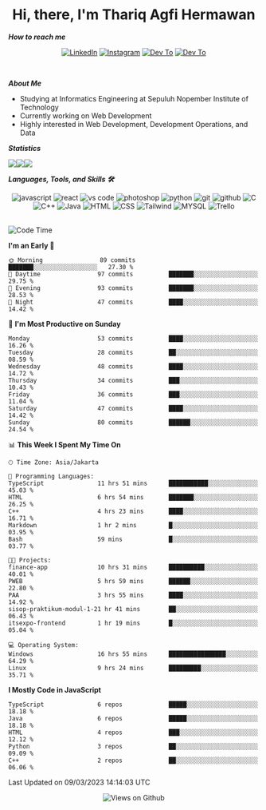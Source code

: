 <div align="center">
  <h1>Hi, there, I'm Thariq Agfi Hermawan</h1>
</div>


***How to reach me***
<p align='center'>
   <a href="https://www.linkedin.com/in/thariqagfihermawan" target="_blank"><img src="https://img.shields.io/badge/LinkedIn-0077B5?style=for-the-badge&logo=linkedin&logoColor=white" alt="LinkedIn"></a>
   <a href="https://www.instagram.com/thoriqagfi" target="_blank"><img src="https://img.shields.io/badge/Instagram-E4405F?style=for-the-badge&logo=instagram&logoColor=white" alt="Instagram"></a>
   <a href="https://medium.com/@thoriq.aghfi60" target="_blank"><img src="https://img.shields.io/badge/Medium-12100E?style=for-the-badge&logo=medium&logoColor=white" alt="Dev To"></a>
   <a href="https://linktr.ee/thoriqagfi" target="_blank"><img src="https://img.shields.io/badge/linktree-1de9b6?style=for-the-badge&logo=linktree&logoColor=white" alt="Dev To"></a>
</p>

<br>

***About Me***
- Studying at Informatics Engineering at Sepuluh Nopember Institute of Technology
- Currently working on Web Development
- Highly interested in Web Development, Development Operations, and Data

***Statistics***

<!-- [![GitHub Streak](http://github-readme-streak-stats.herokuapp.com?user=thoriqagfi&theme=dark)](https://git.io/streak-stats) -->

<div align="center">
  <div style="display: flex;">
    <img src="http://github-readme-streak-stats.herokuapp.com?user=thoriqagfi&theme=chartreuse-dark"/>
    <img src="https://github-readme-stats.vercel.app/api/top-langs/?username=thoriqagfi&layout=compact&&theme=chartreuse-dark&langs_count=8)](https://github.com/thoriqagfi"/>
    <img src="https://github-readme-stats.vercel.app/api?username=thoriqagfi&show_icons=true&theme=chartreuse-dark"/>
  </div>
</div>

<!-- [![Top Langs](https://github-readme-stats.vercel.app/api/top-langs/?username=thoriqagfi&layout=compact&&theme=chartreuse-dark&langs_count=8)](https://github.com/thoriqagfi)
< ![Agfi's GitHub stats](https://github-readme-stats.vercel.app/api?username=thoriqagfi&show_icons=true&theme=chartreuse-dark) -->

***Languages, Tools, and Skills 🛠***

  <div align="center">
    <img src="https://img.shields.io/badge/JavaScript-F7DF1E?style=for-the-badge&logo=javascript&logoColor=black" alt="javascript" />
    <img src="https://img.shields.io/badge/React-61DAFB?style=for-the-badge&logo=react&logoColor=black" alt="react" />
    <img src="https://img.shields.io/badge/vs%20code-007ACC?style=for-the-badge&logo=visual%20studio%20code&logoColor=white" alt="vs code" />
    <img src="https://img.shields.io/badge/adobe%20photoshop-31A8FF?style=for-the-badge&logo=adobe%20photoshop&logoColor=white" alt="photoshop" />
    <img src="https://img.shields.io/badge/python-3776AB?style=for-the-badge&logo=python&logoColor=white" alt="python" />
    <img src="https://img.shields.io/badge/Git-F05032?style=for-the-badge&logo=git&logoColor=white" alt="git" />
    <img src="https://img.shields.io/badge/GitHub-100000?style=for-the-badge&logo=github&logoColor=white" alt="github" />
    <img src="https://img.shields.io/badge/c-%2300599C.svg?style=for-the-badge&logo=c&logoColor=white" alt="C" />
    <img src="https://img.shields.io/badge/c++-%2300599C.svg?style=for-the-badge&logo=c%2B%2B&logoColor=white" alt="C++" />
    <img src="https://img.shields.io/badge/Java-ED8B00?style=for-the-badge&logo=java&logoColor=white" alt="Java"/>
    <img src="https://img.shields.io/badge/HTML5-E34F26?style=for-the-badge&logo=html5&logoColor=white" alt="HTML" />
    <img src="https://img.shields.io/badge/CSS-239120?&style=for-the-badge&logo=css3&logoColor=white" alt ="CSS" />
    <img src="https://img.shields.io/badge/tailwindcss-%2338B2AC.svg?style=for-the-badge&logo=tailwind-css&logoColor=white" alt="Tailwind" />
    <img src="https://img.shields.io/badge/MySQL-00000F?style=for-the-badge&logo=mysql&logoColor=white" alt="MYSQL" />
    <img src="https://img.shields.io/badge/Trello-%23026AA7.svg?style=for-the-badge&logo=Trello&logoColor=white" alt="Trello" />
  </div><br>

<!--START_SECTION:waka-->
![Code Time](http://img.shields.io/badge/Code%20Time-177%20hrs%2017%20mins-blue)

**I'm an Early 🐤** 

```text
🌞 Morning                89 commits          ███████░░░░░░░░░░░░░░░░░░   27.30 % 
🌆 Daytime                97 commits          ███████░░░░░░░░░░░░░░░░░░   29.75 % 
🌃 Evening                93 commits          ███████░░░░░░░░░░░░░░░░░░   28.53 % 
🌙 Night                  47 commits          ████░░░░░░░░░░░░░░░░░░░░░   14.42 % 
```
📅 **I'm Most Productive on Sunday** 

```text
Monday                   53 commits          ████░░░░░░░░░░░░░░░░░░░░░   16.26 % 
Tuesday                  28 commits          ██░░░░░░░░░░░░░░░░░░░░░░░   08.59 % 
Wednesday                48 commits          ████░░░░░░░░░░░░░░░░░░░░░   14.72 % 
Thursday                 34 commits          ███░░░░░░░░░░░░░░░░░░░░░░   10.43 % 
Friday                   36 commits          ███░░░░░░░░░░░░░░░░░░░░░░   11.04 % 
Saturday                 47 commits          ████░░░░░░░░░░░░░░░░░░░░░   14.42 % 
Sunday                   80 commits          ██████░░░░░░░░░░░░░░░░░░░   24.54 % 
```


📊 **This Week I Spent My Time On** 

```text
🕑︎ Time Zone: Asia/Jakarta

💬 Programming Languages: 
TypeScript               11 hrs 51 mins      ███████████░░░░░░░░░░░░░░   45.03 % 
HTML                     6 hrs 54 mins       ███████░░░░░░░░░░░░░░░░░░   26.25 % 
C++                      4 hrs 23 mins       ████░░░░░░░░░░░░░░░░░░░░░   16.71 % 
Markdown                 1 hr 2 mins         █░░░░░░░░░░░░░░░░░░░░░░░░   03.95 % 
Bash                     59 mins             █░░░░░░░░░░░░░░░░░░░░░░░░   03.77 % 

🐱‍💻 Projects: 
finance-app              10 hrs 31 mins      ██████████░░░░░░░░░░░░░░░   40.01 % 
PWEB                     5 hrs 59 mins       ██████░░░░░░░░░░░░░░░░░░░   22.80 % 
PAA                      3 hrs 55 mins       ████░░░░░░░░░░░░░░░░░░░░░   14.92 % 
sisop-praktikum-modul-1-21 hr 41 mins        ██░░░░░░░░░░░░░░░░░░░░░░░   06.43 % 
itsexpo-frontend         1 hr 19 mins        █░░░░░░░░░░░░░░░░░░░░░░░░   05.04 % 

💻 Operating System: 
Windows                  16 hrs 55 mins      ████████████████░░░░░░░░░   64.29 % 
Linux                    9 hrs 24 mins       █████████░░░░░░░░░░░░░░░░   35.71 % 
```

**I Mostly Code in JavaScript** 

```text
TypeScript               6 repos             █████░░░░░░░░░░░░░░░░░░░░   18.18 % 
Java                     6 repos             █████░░░░░░░░░░░░░░░░░░░░   18.18 % 
HTML                     4 repos             ███░░░░░░░░░░░░░░░░░░░░░░   12.12 % 
Python                   3 repos             ██░░░░░░░░░░░░░░░░░░░░░░░   09.09 % 
C++                      2 repos             ██░░░░░░░░░░░░░░░░░░░░░░░   06.06 % 
```




 Last Updated on 09/03/2023 14:14:03 UTC
<!--END_SECTION:waka-->

<div align="center">
<img src="https://komarev.com/ghpvc/?username=thoriqagfi&color=blue" alt="Views on Github" />
</div>